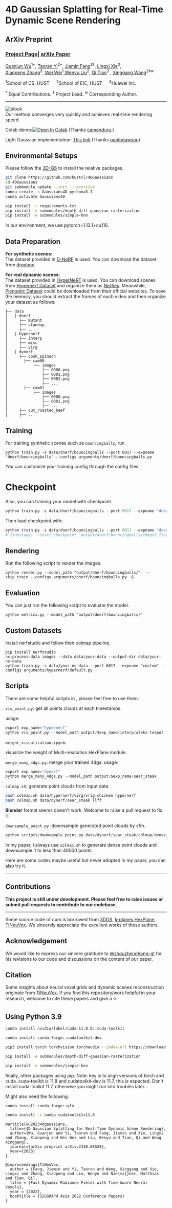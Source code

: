 # 4D Gaussian Splatting for Real-Time Dynamic Scene Rendering

## ArXiv Preprint

### [Project Page](https://guanjunwu.github.io/4dgs/index.html)| [arXiv Paper](https://arxiv.org/abs/2310.08528)


[Guanjun Wu](https://guanjunwu.github.io/)<sup>1*</sup>, [Taoran Yi](https://github.com/taoranyi)<sup>2*</sup>,
[Jiemin Fang](https://jaminfong.cn/)<sup>3‡</sup>, [Lingxi Xie](http://lingxixie.com/)<sup>3</sup>, </br>[Xiaopeng Zhang](https://scholar.google.com/citations?user=Ud6aBAcAAAAJ&hl=zh-CN)<sup>3</sup>, [Wei Wei](https://www.eric-weiwei.com/)<sup>1</sup>,[Wenyu Liu](http://eic.hust.edu.cn/professor/liuwenyu/)<sup>2</sup>, [Qi Tian](https://www.qitian1987.com/)<sup>3</sup> , [Xinggang Wang](https://xwcv.github.io)<sup>2‡✉</sup>

<sup>1</sup>School of CS, HUST &emsp; <sup>2</sup>School of EIC, HUST &emsp; <sup>3</sup>Huawei Inc. &emsp;

<sup>\*</sup> Equal Contributions. <sup>$\ddagger$</sup> Project Lead. <sup>✉</sup> Corresponding Author. 

---------------------------------------------------

![block](assets/teaserfig.jpg)   
Our method converges very quickly and achieves real-time rendering speed.

Colab demo:[![Open In Colab](https://colab.research.google.com/assets/colab-badge.svg)](https://colab.research.google.com/github/hustvl/4DGaussians/blob/master/4DGaussians.ipynb) (Thanks [camenduru](https://github.com/camenduru/4DGaussians-colab).)

Light Gaussian implementation: [This link](https://github.com/pablodawson/4DGaussians) (Thanks [pablodawson](https://github.com/pablodawson))


## Environmental Setups
Please follow the [3D-GS](https://github.com/graphdeco-inria/gaussian-splatting) to install the relative packages.
```bash
git clone https://github.com/hustvl/4DGaussians
cd 4DGaussians
git submodule update --init --recursive
conda create -n Gaussians4D python=3.7 
conda activate Gaussians4D

pip install -r requirements.txt
pip install -e submodules/depth-diff-gaussian-rasterization
pip install -e submodules/simple-knn
```
In our environment, we use pytorch=1.13.1+cu116.
## Data Preparation
**For synthetic scenes:**  
The dataset provided in [D-NeRF](https://github.com/albertpumarola/D-NeRF) is used. You can download the dataset from [dropbox](https://www.dropbox.com/s/0bf6fl0ye2vz3vr/data.zip?dl=0).

**For real dynamic scenes:**  
The dataset provided in [HyperNeRF](https://github.com/google/hypernerf) is used. You can download scenes from [Hypernerf Dataset](https://github.com/google/hypernerf/releases/tag/v0.1) and organize them as [Nerfies](https://github.com/google/nerfies#datasets). Meanwhile, [Plenoptic Dataset](https://github.com/facebookresearch/Neural_3D_Video) could be downloaded from their official websites. To save the memory, you should extract the frames of each video and then organize your dataset as follows.
```
├── data
│   | dnerf 
│     ├── mutant
│     ├── standup 
│     ├── ...
│   | hypernerf
│     ├── interp
│     ├── misc
│     ├── virg
│   | dynerf
│     ├── cook_spinach
│       ├── cam00
│           ├── images
│               ├── 0000.png
│               ├── 0001.png
│               ├── 0002.png
│               ├── ...
│       ├── cam01
│           ├── images
│               ├── 0000.png
│               ├── 0001.png
│               ├── ...
│     ├── cut_roasted_beef
|     ├── ...
```


## Training
For training synthetic scenes such as `bouncingballs`, run 
``` 
python train.py -s data/dnerf/bouncingballs --port 6017 --expname "dnerf/bouncingballs" --configs arguments/dnerf/bouncingballs.py 
``` 
You can customize your training config through the config files.

# Checkpoint
Also, you can training your model with checkpoint.
```python
python train.py -s data/dnerf/bouncingballs --port 6017 --expname "dnerf/bouncingballs" --configs arguments/dnerf/bouncingballs.py --checkpoint_iterations 200 # change it.
```
Then load checkpoint with:
```python
python train.py -s data/dnerf/bouncingballs --port 6017 --expname "dnerf/bouncingballs" --configs arguments/dnerf/bouncingballs.py --start_checkpoint "output/dnerf/bouncingballs/chkpnt_coarse_200.pth"
# finestage: --start_checkpoint "output/dnerf/bouncingballs/chkpnt_fine_200.pth"
```

## Rendering
Run the following script to render the images.  

```
python render.py --model_path "output/dnerf/bouncingballs/"  --skip_train --configs arguments/dnerf/bouncingballs.py  &
```


## Evaluation
You can just run the following script to evaluate the model.  

```
python metrics.py --model_path "output/dnerf/bouncingballs/" 
```
## Custom Datasets
Install nerfstudio and follow their colmap pipeline.

```
pip install nerfstudio
ns-process-data images --data data/your-data --output-dir data/your-ns-data
python train.py -s data/your-ns-data --port 6017 --expname "custom" --configs arguments/hypernerf/default.py 

```

## Scripts

There are some helpful scripts in , please feel free to use them.

`vis_point.py`:
get all points clouds at each timestamps.

usage:
```python
export exp_name="hypernerf"
python vis_point.py --model_path output/$exp_name/interp/aleks-teapot --configs arguments/$exp_name/default.py 
```

`weight_visualization.ipynb`:

visualize the weight of Multi-resolution HexPlane module.

`merge_many_4dgs.py`:
merge your trained 4dgs.
usage:
```python
export exp_name="dynerf"
python merge_many_4dgs.py --model_path output/$exp_name/sear_steak
```

`colmap.sh`:
generate point clouds from input data
```bash
bash colmap.sh data/hypernerf/virg/vrig-chicken hypernerf 
bash colmap.sh data/dynerf/sear_steak llff
```

**Blender** format seems doesn't work. Welcome to raise a pull request to fix it.

`downsample_point.py` :downsample generated point clouds by sfm.
```python
python scripts/downsample_point.py data/dynerf/sear_steak/colmap/dense/workspace/fused.ply data/dynerf/sear_steak/points3D_downsample2.ply
```
In my paper, I always use `colmap.sh` to generate dense point clouds and downsample it to less than 40000 points.

Here are some codes maybe useful but never adopted in my paper, you can also try it.

---
## Contributions

**This project is still under development. Please feel free to raise issues or submit pull requests to contribute to our codebase.**

---
Some source code of ours is borrowed from [3DGS](https://github.com/graphdeco-inria/gaussian-splatting), [k-planes](https://github.com/Giodiro/kplanes_nerfstudio),[HexPlane](https://github.com/Caoang327/HexPlane), [TiNeuVox](https://github.com/hustvl/TiNeuVox). We sincerely appreciate the excellent works of these authors.

## Acknowledgement

We would like to express our sincere gratitude to [@zhouzhenghong-gt](https://github.com/zhouzhenghong-gt/) for his revisions to our code and discussions on the content of our paper.
## Citation
Some insights about neural voxel grids and dynamic scenes reconstruction originate from [TiNeuVox](https://github.com/hustvl/TiNeuVox). If you find this repository/work helpful in your research, welcome to cite these papers and give a ⭐. 

## Using Python 3.9
```bash
conda install nvidia/label/cuda-11.8.0::cuda-toolkit

conda install conda-forge::cudatoolkit-dev

pip3 install torch torchvision torchaudio --index-url https://download.pytorch.org/whl/cu118

pip install -e submodules/depth-diff-gaussian-rasterization

pip install -e submodules/simple-knn
```
finally, other packages using pip. Note: key is to align versions of torch and cuda. cuda-toolkit is 11.8 and cudatoolkit-dev is 11.7, this is espected. Don't install cuda-toolkit 11.7, otherwise you might run into troubles later...

Might also need the following:
```bash
conda install conda-forge::glm

conda install -c numba cudatoolkit=11.8
```
```
@article{wu20234dgaussians,
  title={4D Gaussian Splatting for Real-Time Dynamic Scene Rendering},
  author={Wu, Guanjun and Yi, Taoran and Fang, Jiemin and Xie, Lingxi and Zhang, Xiaopeng and Wei Wei and Liu, Wenyu and Tian, Qi and Wang Xinggang},
  journal={arXiv preprint arXiv:2310.08528},
  year={2023}
}

@inproceedings{TiNeuVox,
  author = {Fang, Jiemin and Yi, Taoran and Wang, Xinggang and Xie, Lingxi and Zhang, Xiaopeng and Liu, Wenyu and Nie\ss{}ner, Matthias and Tian, Qi},
  title = {Fast Dynamic Radiance Fields with Time-Aware Neural Voxels},
  year = {2022},
  booktitle = {SIGGRAPH Asia 2022 Conference Papers}
}
```
